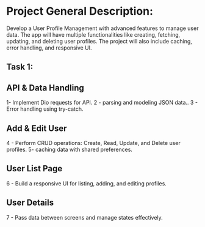 # Project General Description:

Develop a User Profile Management with advanced features to manage user data.
The app will have multiple functionalities like creating, fetching, updating, and deleting user profiles.
The project will also include caching, error handling, and responsive UI.

## Task 1:

## API & Data Handling
1- Implement Dio requests for API.
2 -  parsing and modeling JSON data..
3 - Error handling using try-catch.

## Add & Edit User
4 - Perform CRUD operations: Create, Read, Update, and Delete user profiles.
5- caching data with shared preferences.

## User List Page
6 - Build a responsive UI for listing, adding, and editing profiles.

## User Details
7 - Pass data between screens and manage states effectively.